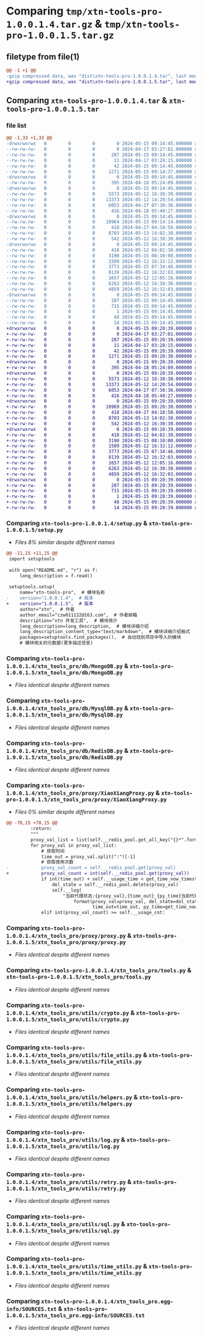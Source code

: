 # Comparing `tmp/xtn-tools-pro-1.0.0.1.4.tar.gz` & `tmp/xtn-tools-pro-1.0.0.1.5.tar.gz`

## filetype from file(1)

```diff
@@ -1 +1 @@
-gzip compressed data, was "dist\xtn-tools-pro-1.0.0.1.4.tar", last modified: Wed May 15 09:14:45 2024, max compression
+gzip compressed data, was "dist\xtn-tools-pro-1.0.0.1.5.tar", last modified: Wed May 15 09:20:39 2024, max compression
```

## Comparing `xtn-tools-pro-1.0.0.1.4.tar` & `xtn-tools-pro-1.0.0.1.5.tar`

### file list

```diff
@@ -1,33 +1,33 @@
-drwxrwxrwx   0        0        0        0 2024-05-15 09:14:45.000000 xtn-tools-pro-1.0.0.1.4/
--rw-rw-rw-   0        0        0        0 2024-04-17 03:27:01.000000 xtn-tools-pro-1.0.0.1.4/LICENSE
--rw-rw-rw-   0        0        0      287 2024-05-15 09:14:45.000000 xtn-tools-pro-1.0.0.1.4/PKG-INFO
--rw-rw-rw-   0        0        0       11 2024-04-17 03:28:15.000000 xtn-tools-pro-1.0.0.1.4/README.md
--rw-rw-rw-   0        0        0       42 2024-05-15 09:14:45.000000 xtn-tools-pro-1.0.0.1.4/setup.cfg
--rw-rw-rw-   0        0        0     1271 2024-05-15 09:14:37.000000 xtn-tools-pro-1.0.0.1.4/setup.py
-drwxrwxrwx   0        0        0        0 2024-05-15 09:14:45.000000 xtn-tools-pro-1.0.0.1.4/xtn_tools_pro/
--rw-rw-rw-   0        0        0      395 2024-04-18 05:24:09.000000 xtn-tools-pro-1.0.0.1.4/xtn_tools_pro/__init__.py
-drwxrwxrwx   0        0        0        0 2024-05-15 09:14:45.000000 xtn-tools-pro-1.0.0.1.4/xtn_tools_pro/db/
--rw-rw-rw-   0        0        0     5573 2024-05-12 16:30:30.000000 xtn-tools-pro-1.0.0.1.4/xtn_tools_pro/db/MongoDB.py
--rw-rw-rw-   0        0        0    13373 2024-05-12 14:20:54.000000 xtn-tools-pro-1.0.0.1.4/xtn_tools_pro/db/MysqlDB.py
--rw-rw-rw-   0        0        0     6053 2024-04-27 07:30:36.000000 xtn-tools-pro-1.0.0.1.4/xtn_tools_pro/db/RedisDB.py
--rw-rw-rw-   0        0        0      416 2024-04-18 05:40:27.000000 xtn-tools-pro-1.0.0.1.4/xtn_tools_pro/db/__init__.py
-drwxrwxrwx   0        0        0        0 2024-05-15 09:14:45.000000 xtn-tools-pro-1.0.0.1.4/xtn_tools_pro/proxy/
--rw-rw-rw-   0        0        0    10964 2024-05-15 09:14:14.000000 xtn-tools-pro-1.0.0.1.4/xtn_tools_pro/proxy/XiaoXiangProxy.py
--rw-rw-rw-   0        0        0      418 2024-04-27 04:18:50.000000 xtn-tools-pro-1.0.0.1.4/xtn_tools_pro/proxy/__init__.py
--rw-rw-rw-   0        0        0     8703 2024-05-13 14:02:38.000000 xtn-tools-pro-1.0.0.1.4/xtn_tools_pro/proxy/proxy.py
--rw-rw-rw-   0        0        0      542 2024-05-12 16:30:30.000000 xtn-tools-pro-1.0.0.1.4/xtn_tools_pro/tools.py
-drwxrwxrwx   0        0        0        0 2024-05-15 09:14:45.000000 xtn-tools-pro-1.0.0.1.4/xtn_tools_pro/utils/
--rw-rw-rw-   0        0        0      418 2024-05-12 04:02:30.000000 xtn-tools-pro-1.0.0.1.4/xtn_tools_pro/utils/__init__.py
--rw-rw-rw-   0        0        0     3190 2024-05-15 08:10:00.000000 xtn-tools-pro-1.0.0.1.4/xtn_tools_pro/utils/crypto.py
--rw-rw-rw-   0        0        0     1509 2024-05-12 16:32:12.000000 xtn-tools-pro-1.0.0.1.4/xtn_tools_pro/utils/file_utils.py
--rw-rw-rw-   0        0        0     3773 2024-05-15 07:34:46.000000 xtn-tools-pro-1.0.0.1.4/xtn_tools_pro/utils/helpers.py
--rw-rw-rw-   0        0        0     8139 2024-05-12 16:32:03.000000 xtn-tools-pro-1.0.0.1.4/xtn_tools_pro/utils/log.py
--rw-rw-rw-   0        0        0     1657 2024-05-12 12:05:16.000000 xtn-tools-pro-1.0.0.1.4/xtn_tools_pro/utils/retry.py
--rw-rw-rw-   0        0        0     6263 2024-05-12 16:30:30.000000 xtn-tools-pro-1.0.0.1.4/xtn_tools_pro/utils/sql.py
--rw-rw-rw-   0        0        0     4859 2024-05-12 16:32:03.000000 xtn-tools-pro-1.0.0.1.4/xtn_tools_pro/utils/time_utils.py
-drwxrwxrwx   0        0        0        0 2024-05-15 09:14:45.000000 xtn-tools-pro-1.0.0.1.4/xtn_tools_pro.egg-info/
--rw-rw-rw-   0        0        0      287 2024-05-15 09:14:45.000000 xtn-tools-pro-1.0.0.1.4/xtn_tools_pro.egg-info/PKG-INFO
--rw-rw-rw-   0        0        0      715 2024-05-15 09:14:45.000000 xtn-tools-pro-1.0.0.1.4/xtn_tools_pro.egg-info/SOURCES.txt
--rw-rw-rw-   0        0        0        1 2024-05-15 09:14:45.000000 xtn-tools-pro-1.0.0.1.4/xtn_tools_pro.egg-info/dependency_links.txt
--rw-rw-rw-   0        0        0       48 2024-05-15 09:14:45.000000 xtn-tools-pro-1.0.0.1.4/xtn_tools_pro.egg-info/requires.txt
--rw-rw-rw-   0        0        0       14 2024-05-15 09:14:45.000000 xtn-tools-pro-1.0.0.1.4/xtn_tools_pro.egg-info/top_level.txt
+drwxrwxrwx   0        0        0        0 2024-05-15 09:20:39.000000 xtn-tools-pro-1.0.0.1.5/
+-rw-rw-rw-   0        0        0        0 2024-04-17 03:27:01.000000 xtn-tools-pro-1.0.0.1.5/LICENSE
+-rw-rw-rw-   0        0        0      287 2024-05-15 09:20:39.000000 xtn-tools-pro-1.0.0.1.5/PKG-INFO
+-rw-rw-rw-   0        0        0       11 2024-04-17 03:28:15.000000 xtn-tools-pro-1.0.0.1.5/README.md
+-rw-rw-rw-   0        0        0       42 2024-05-15 09:20:39.000000 xtn-tools-pro-1.0.0.1.5/setup.cfg
+-rw-rw-rw-   0        0        0     1271 2024-05-15 09:20:30.000000 xtn-tools-pro-1.0.0.1.5/setup.py
+drwxrwxrwx   0        0        0        0 2024-05-15 09:20:39.000000 xtn-tools-pro-1.0.0.1.5/xtn_tools_pro/
+-rw-rw-rw-   0        0        0      395 2024-04-18 05:24:09.000000 xtn-tools-pro-1.0.0.1.5/xtn_tools_pro/__init__.py
+drwxrwxrwx   0        0        0        0 2024-05-15 09:20:39.000000 xtn-tools-pro-1.0.0.1.5/xtn_tools_pro/db/
+-rw-rw-rw-   0        0        0     5573 2024-05-12 16:30:30.000000 xtn-tools-pro-1.0.0.1.5/xtn_tools_pro/db/MongoDB.py
+-rw-rw-rw-   0        0        0    13373 2024-05-12 14:20:54.000000 xtn-tools-pro-1.0.0.1.5/xtn_tools_pro/db/MysqlDB.py
+-rw-rw-rw-   0        0        0     6053 2024-04-27 07:30:36.000000 xtn-tools-pro-1.0.0.1.5/xtn_tools_pro/db/RedisDB.py
+-rw-rw-rw-   0        0        0      416 2024-04-18 05:40:27.000000 xtn-tools-pro-1.0.0.1.5/xtn_tools_pro/db/__init__.py
+drwxrwxrwx   0        0        0        0 2024-05-15 09:20:39.000000 xtn-tools-pro-1.0.0.1.5/xtn_tools_pro/proxy/
+-rw-rw-rw-   0        0        0    10969 2024-05-15 09:20:30.000000 xtn-tools-pro-1.0.0.1.5/xtn_tools_pro/proxy/XiaoXiangProxy.py
+-rw-rw-rw-   0        0        0      418 2024-04-27 04:18:50.000000 xtn-tools-pro-1.0.0.1.5/xtn_tools_pro/proxy/__init__.py
+-rw-rw-rw-   0        0        0     8703 2024-05-13 14:02:38.000000 xtn-tools-pro-1.0.0.1.5/xtn_tools_pro/proxy/proxy.py
+-rw-rw-rw-   0        0        0      542 2024-05-12 16:30:30.000000 xtn-tools-pro-1.0.0.1.5/xtn_tools_pro/tools.py
+drwxrwxrwx   0        0        0        0 2024-05-15 09:20:39.000000 xtn-tools-pro-1.0.0.1.5/xtn_tools_pro/utils/
+-rw-rw-rw-   0        0        0      418 2024-05-12 04:02:30.000000 xtn-tools-pro-1.0.0.1.5/xtn_tools_pro/utils/__init__.py
+-rw-rw-rw-   0        0        0     3190 2024-05-15 08:10:00.000000 xtn-tools-pro-1.0.0.1.5/xtn_tools_pro/utils/crypto.py
+-rw-rw-rw-   0        0        0     1509 2024-05-12 16:32:12.000000 xtn-tools-pro-1.0.0.1.5/xtn_tools_pro/utils/file_utils.py
+-rw-rw-rw-   0        0        0     3773 2024-05-15 07:34:46.000000 xtn-tools-pro-1.0.0.1.5/xtn_tools_pro/utils/helpers.py
+-rw-rw-rw-   0        0        0     8139 2024-05-12 16:32:03.000000 xtn-tools-pro-1.0.0.1.5/xtn_tools_pro/utils/log.py
+-rw-rw-rw-   0        0        0     1657 2024-05-12 12:05:16.000000 xtn-tools-pro-1.0.0.1.5/xtn_tools_pro/utils/retry.py
+-rw-rw-rw-   0        0        0     6263 2024-05-12 16:30:30.000000 xtn-tools-pro-1.0.0.1.5/xtn_tools_pro/utils/sql.py
+-rw-rw-rw-   0        0        0     4859 2024-05-12 16:32:03.000000 xtn-tools-pro-1.0.0.1.5/xtn_tools_pro/utils/time_utils.py
+drwxrwxrwx   0        0        0        0 2024-05-15 09:20:39.000000 xtn-tools-pro-1.0.0.1.5/xtn_tools_pro.egg-info/
+-rw-rw-rw-   0        0        0      287 2024-05-15 09:20:39.000000 xtn-tools-pro-1.0.0.1.5/xtn_tools_pro.egg-info/PKG-INFO
+-rw-rw-rw-   0        0        0      715 2024-05-15 09:20:39.000000 xtn-tools-pro-1.0.0.1.5/xtn_tools_pro.egg-info/SOURCES.txt
+-rw-rw-rw-   0        0        0        1 2024-05-15 09:20:39.000000 xtn-tools-pro-1.0.0.1.5/xtn_tools_pro.egg-info/dependency_links.txt
+-rw-rw-rw-   0        0        0       48 2024-05-15 09:20:39.000000 xtn-tools-pro-1.0.0.1.5/xtn_tools_pro.egg-info/requires.txt
+-rw-rw-rw-   0        0        0       14 2024-05-15 09:20:39.000000 xtn-tools-pro-1.0.0.1.5/xtn_tools_pro.egg-info/top_level.txt
```

### Comparing `xtn-tools-pro-1.0.0.1.4/setup.py` & `xtn-tools-pro-1.0.0.1.5/setup.py`

 * *Files 8% similar despite different names*

```diff
@@ -11,15 +11,15 @@
 import setuptools
 
 with open("README.md", "r") as f:
     long_description = f.read()
 
 setuptools.setup(
     name="xtn-tools-pro",  # 模块名称
-    version="1.0.0.1.4",  # 版本
+    version="1.0.0.1.5",  # 版本
     author="xtn",  # 作者
     author_email="czw011122@163.com",  # 作者邮箱
     description="xtn 开发工具",  # 模块简介
     long_description=long_description,  # 模块详细介绍
     long_description_content_type="text/markdown",  # 模块详细介绍格式
     packages=setuptools.find_packages(),  # 自动找到项目中导入的模块
     # 模块相关的元数据(更多描述信息)
```

### Comparing `xtn-tools-pro-1.0.0.1.4/xtn_tools_pro/db/MongoDB.py` & `xtn-tools-pro-1.0.0.1.5/xtn_tools_pro/db/MongoDB.py`

 * *Files identical despite different names*

### Comparing `xtn-tools-pro-1.0.0.1.4/xtn_tools_pro/db/MysqlDB.py` & `xtn-tools-pro-1.0.0.1.5/xtn_tools_pro/db/MysqlDB.py`

 * *Files identical despite different names*

### Comparing `xtn-tools-pro-1.0.0.1.4/xtn_tools_pro/db/RedisDB.py` & `xtn-tools-pro-1.0.0.1.5/xtn_tools_pro/db/RedisDB.py`

 * *Files identical despite different names*

### Comparing `xtn-tools-pro-1.0.0.1.4/xtn_tools_pro/proxy/XiaoXiangProxy.py` & `xtn-tools-pro-1.0.0.1.5/xtn_tools_pro/proxy/XiaoXiangProxy.py`

 * *Files 0% similar despite different names*

```diff
@@ -70,15 +70,15 @@
         :return:
         """
         proxy_val_list = list(self.__redis_pool.get_all_key("{}*".format(self.__redisProxyName)))
         for proxy_val in proxy_val_list:
             # 获取时间
             time_out = proxy_val.split(":")[-1]
             # 获取使用次数
-            proxy_val_count = self.__redis_pool.get(proxy_val)
+            proxy_val_count = int(self.__redis_pool.get(proxy_val))
             if int(time_out) + self.__usage_time < get_time_now_timestamp(is_time_10=True):
                 del_state = self.__redis_pool.delete(proxy_val)
                 self.__log(
                     "当前代理状态:{proxy_val},{time_out}_{py_time}当前代理已超过使用时间,删除状态为：{del_state}".
                         format(proxy_val=proxy_val, del_state=del_state,
                                time_out=time_out, py_time=get_time_now_timestamp(is_time_10=True)))
             elif int(proxy_val_count) >= self.__usage_cnt:
```

### Comparing `xtn-tools-pro-1.0.0.1.4/xtn_tools_pro/proxy/proxy.py` & `xtn-tools-pro-1.0.0.1.5/xtn_tools_pro/proxy/proxy.py`

 * *Files identical despite different names*

### Comparing `xtn-tools-pro-1.0.0.1.4/xtn_tools_pro/tools.py` & `xtn-tools-pro-1.0.0.1.5/xtn_tools_pro/tools.py`

 * *Files identical despite different names*

### Comparing `xtn-tools-pro-1.0.0.1.4/xtn_tools_pro/utils/crypto.py` & `xtn-tools-pro-1.0.0.1.5/xtn_tools_pro/utils/crypto.py`

 * *Files identical despite different names*

### Comparing `xtn-tools-pro-1.0.0.1.4/xtn_tools_pro/utils/file_utils.py` & `xtn-tools-pro-1.0.0.1.5/xtn_tools_pro/utils/file_utils.py`

 * *Files identical despite different names*

### Comparing `xtn-tools-pro-1.0.0.1.4/xtn_tools_pro/utils/helpers.py` & `xtn-tools-pro-1.0.0.1.5/xtn_tools_pro/utils/helpers.py`

 * *Files identical despite different names*

### Comparing `xtn-tools-pro-1.0.0.1.4/xtn_tools_pro/utils/log.py` & `xtn-tools-pro-1.0.0.1.5/xtn_tools_pro/utils/log.py`

 * *Files identical despite different names*

### Comparing `xtn-tools-pro-1.0.0.1.4/xtn_tools_pro/utils/retry.py` & `xtn-tools-pro-1.0.0.1.5/xtn_tools_pro/utils/retry.py`

 * *Files identical despite different names*

### Comparing `xtn-tools-pro-1.0.0.1.4/xtn_tools_pro/utils/sql.py` & `xtn-tools-pro-1.0.0.1.5/xtn_tools_pro/utils/sql.py`

 * *Files identical despite different names*

### Comparing `xtn-tools-pro-1.0.0.1.4/xtn_tools_pro/utils/time_utils.py` & `xtn-tools-pro-1.0.0.1.5/xtn_tools_pro/utils/time_utils.py`

 * *Files identical despite different names*

### Comparing `xtn-tools-pro-1.0.0.1.4/xtn_tools_pro.egg-info/SOURCES.txt` & `xtn-tools-pro-1.0.0.1.5/xtn_tools_pro.egg-info/SOURCES.txt`

 * *Files identical despite different names*

